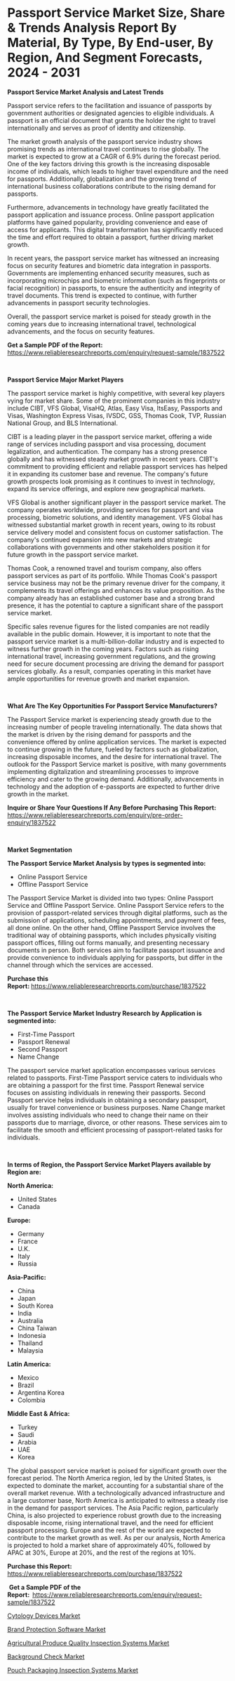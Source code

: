 <p><h1>Passport Service Market Size, Share & Trends Analysis Report By Material, By Type, By End-user, By Region, And Segment Forecasts, 2024 - 2031</h1></p><p><strong>Passport Service Market Analysis and Latest Trends</strong></p>
<p><p>Passport service refers to the facilitation and issuance of passports by government authorities or designated agencies to eligible individuals. A passport is an official document that grants the holder the right to travel internationally and serves as proof of identity and citizenship.</p><p>The market growth analysis of the passport service industry shows promising trends as international travel continues to rise globally. The market is expected to grow at a CAGR of 6.9% during the forecast period. One of the key factors driving this growth is the increasing disposable income of individuals, which leads to higher travel expenditure and the need for passports. Additionally, globalization and the growing trend of international business collaborations contribute to the rising demand for passports.</p><p>Furthermore, advancements in technology have greatly facilitated the passport application and issuance process. Online passport application platforms have gained popularity, providing convenience and ease of access for applicants. This digital transformation has significantly reduced the time and effort required to obtain a passport, further driving market growth.</p><p>In recent years, the passport service market has witnessed an increasing focus on security features and biometric data integration in passports. Governments are implementing enhanced security measures, such as incorporating microchips and biometric information (such as fingerprints or facial recognition) in passports, to ensure the authenticity and integrity of travel documents. This trend is expected to continue, with further advancements in passport security technologies.</p><p>Overall, the passport service market is poised for steady growth in the coming years due to increasing international travel, technological advancements, and the focus on security features.</p></p>
<p><strong>Get a Sample PDF of the Report:&nbsp;</strong> <a href="https://www.reliableresearchreports.com/enquiry/request-sample/1837522">https://www.reliableresearchreports.com/enquiry/request-sample/1837522</a></p>
<p>&nbsp;</p>
<p><strong>Passport Service Major Market Players</strong></p>
<p><p>The passport service market is highly competitive, with several key players vying for market share. Some of the prominent companies in this industry include CIBT, VFS Global, VisaHQ, Atlas, Easy Visa, ItsEasy, Passports and Visas, Washington Express Visas, IVSDC, GSS, Thomas Cook, TVP, Russian National Group, and BLS International.</p><p>CIBT is a leading player in the passport service market, offering a wide range of services including passport and visa processing, document legalization, and authentication. The company has a strong presence globally and has witnessed steady market growth in recent years. CIBT's commitment to providing efficient and reliable passport services has helped it in expanding its customer base and revenue. The company's future growth prospects look promising as it continues to invest in technology, expand its service offerings, and explore new geographical markets.</p><p>VFS Global is another significant player in the passport service market. The company operates worldwide, providing services for passport and visa processing, biometric solutions, and identity management. VFS Global has witnessed substantial market growth in recent years, owing to its robust service delivery model and consistent focus on customer satisfaction. The company's continued expansion into new markets and strategic collaborations with governments and other stakeholders position it for future growth in the passport service market.</p><p>Thomas Cook, a renowned travel and tourism company, also offers passport services as part of its portfolio. While Thomas Cook's passport service business may not be the primary revenue driver for the company, it complements its travel offerings and enhances its value proposition. As the company already has an established customer base and a strong brand presence, it has the potential to capture a significant share of the passport service market.</p><p>Specific sales revenue figures for the listed companies are not readily available in the public domain. However, it is important to note that the passport service market is a multi-billion-dollar industry and is expected to witness further growth in the coming years. Factors such as rising international travel, increasing government regulations, and the growing need for secure document processing are driving the demand for passport services globally. As a result, companies operating in this market have ample opportunities for revenue growth and market expansion.</p></p>
<p>&nbsp;</p>
<p><strong>What Are The Key Opportunities For Passport Service Manufacturers?</strong></p>
<p><p>The Passport Service market is experiencing steady growth due to the increasing number of people traveling internationally. The data shows that the market is driven by the rising demand for passports and the convenience offered by online application services. The market is expected to continue growing in the future, fueled by factors such as globalization, increasing disposable incomes, and the desire for international travel. The outlook for the Passport Service market is positive, with many governments implementing digitalization and streamlining processes to improve efficiency and cater to the growing demand. Additionally, advancements in technology and the adoption of e-passports are expected to further drive growth in the market.</p></p>
<p><strong>Inquire or Share Your Questions If Any Before Purchasing This Report:</strong> <a href="https://www.reliableresearchreports.com/enquiry/pre-order-enquiry/1837522">https://www.reliableresearchreports.com/enquiry/pre-order-enquiry/1837522</a></p>
<p>&nbsp;</p>
<p><strong>Market Segmentation</strong></p>
<p><strong>The Passport Service Market Analysis by types is segmented into:</strong></p>
<p><ul><li>Online Passport Service</li><li>Offline Passport Service</li></ul></p>
<p><p>The Passport Service Market is divided into two types: Online Passport Service and Offline Passport Service. Online Passport Service refers to the provision of passport-related services through digital platforms, such as the submission of applications, scheduling appointments, and payment of fees, all done online. On the other hand, Offline Passport Service involves the traditional way of obtaining passports, which includes physically visiting passport offices, filling out forms manually, and presenting necessary documents in person. Both services aim to facilitate passport issuance and provide convenience to individuals applying for passports, but differ in the channel through which the services are accessed.</p></p>
<p><strong>Purchase this Report:&nbsp;</strong><a href="https://www.reliableresearchreports.com/purchase/1837522">https://www.reliableresearchreports.com/purchase/1837522</a></p>
<p>&nbsp;</p>
<p><strong>The Passport Service Market Industry Research by Application is segmented into:</strong></p>
<p><ul><li>First-Time Passport</li><li>Passport Renewal</li><li>Second Passport</li><li>Name Change</li></ul></p>
<p><p>The passport service market application encompasses various services related to passports. First-Time Passport service caters to individuals who are obtaining a passport for the first time. Passport Renewal service focuses on assisting individuals in renewing their passports. Second Passport service helps individuals in obtaining a secondary passport, usually for travel convenience or business purposes. Name Change market involves assisting individuals who need to change their name on their passports due to marriage, divorce, or other reasons. These services aim to facilitate the smooth and efficient processing of passport-related tasks for individuals.</p></p>
<p>&nbsp;</p>
<p><strong>In terms of Region, the Passport Service Market Players available by Region are:</strong></p>
<p>
    <p> <strong> North America: </strong>
        <ul>
            <li>United States</li>
            <li>Canada</li>
        </ul>
        </p> 
    <p> <strong> Europe: </strong>
        <ul>
            <li>Germany</li>
            <li>France</li>
            <li>U.K.</li>
            <li>Italy</li>
            <li>Russia</li>
        </ul>
        </p> 
    <p> <strong> Asia-Pacific: </strong>
        <ul>
            <li>China</li>
            <li>Japan</li>
            <li>South Korea</li>
            <li>India</li>
            <li>Australia</li>
            <li>China Taiwan</li>
            <li>Indonesia</li>
            <li>Thailand</li>
            <li>Malaysia</li>
        </ul>
        </p> 
    <p> <strong> Latin America: </strong>
        <ul>
            <li>Mexico</li>
            <li>Brazil</li>
            <li>Argentina Korea</li>
            <li>Colombia</li>
        </ul>
        </p> 
    <p> <strong> Middle East & Africa: </strong>
        <ul>
            <li>Turkey</li>
            <li>Saudi</li>
            <li>Arabia</li>
            <li>UAE</li>
            <li>Korea</li>
        </ul>
    </p>
    </p>
<p><p>The global passport service market is poised for significant growth over the forecast period. The North America region, led by the United States, is expected to dominate the market, accounting for a substantial share of the overall market revenue. With a technologically advanced infrastructure and a large customer base, North America is anticipated to witness a steady rise in the demand for passport services. The Asia Pacific region, particularly China, is also projected to experience robust growth due to the increasing disposable income, rising international travel, and the need for efficient passport processing. Europe and the rest of the world are expected to contribute to the market growth as well. As per our analysis, North America is projected to hold a market share of approximately 40%, followed by APAC at 30%, Europe at 20%, and the rest of the regions at 10%.</p></p>
<p><strong>Purchase this Report: </strong><a href="https://www.reliableresearchreports.com/purchase/1837522">https://www.reliableresearchreports.com/purchase/1837522</a></p>
<p>&nbsp;<strong>Get a Sample PDF of the Report:&nbsp;&nbsp;</strong><a href="https://www.reliableresearchreports.com/enquiry/request-sample/1837522">https://www.reliableresearchreports.com/enquiry/request-sample/1837522</a></p>
<p><strong></strong></p>
<p><p><a href="https://medium.com/@dennisoliver07/cytology-devices-nbsp-market-focuses-on-market-share-size-and-projected-forecast-till-2031-944bb377641e">Cytology Devices Market</a></p><p><a href="https://github.com/Chiragrp26/Market-Research-Report-List-2/blob/main/brand-protection-software-market.md">Brand Protection Software Market</a></p><p><a href="https://medium.com/@dennisoliver07/agricultural-produce-quality-inspection-systems-nbsp-market-focuses-on-market-share-size-and-e8ca3fefc6ad">Agricultural Produce Quality Inspection Systems Market</a></p><p><a href="https://github.com/santosh758595/Market-Research-Report-List-2/blob/main/background-check-market.md">Background Check Market</a></p><p><a href="https://medium.com/@dennisoliver07/pouch-packaging-inspection-systems-market-size-market-outlook-and-market-forecast-2024-to-2031-ce1d696ac7cb">Pouch Packaging Inspection Systems Market</a></p></p>